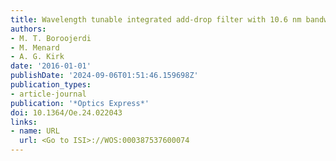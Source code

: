 ```yaml
---
title: Wavelength tunable integrated add-drop filter with 10.6 nm bandwidth adjustability
authors:
- M. T. Boroojerdi
- M. Menard
- A. G. Kirk
date: '2016-01-01'
publishDate: '2024-09-06T01:51:46.159698Z'
publication_types:
- article-journal
publication: '*Optics Express*'
doi: 10.1364/Oe.24.022043
links:
- name: URL
  url: <Go to ISI>://WOS:000387537600074
---
```

